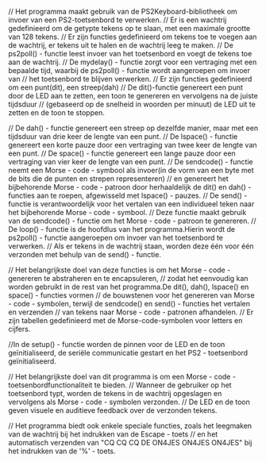 // Het programma maakt gebruik van de PS2Keyboard-bibliotheek om invoer van een PS2-toetsenbord te verwerken.
// Er is een wachtrij gedefinieerd om de getypte tekens op te slaan, met een maximale grootte van 128 tekens.
// Er zijn functies gedefinieerd om tekens toe te voegen aan de wachtrij, er tekens uit te halen en de wachtrij leeg te maken.
// De ps2poll() - functie leest invoer van het toetsenbord en voegt de tekens toe aan de wachtrij.
// De mydelay() - functie zorgt voor een vertraging met een bepaalde tijd, waarbij de ps2poll() - functie wordt aangeroepen om invoer van 
// het toetsenbord te blijven verwerken.
// Er zijn functies gedefinieerd om een punt(dit), een streep(dah)
// De dit()-functie genereert een punt door de LED aan te zetten, een toon te genereren en vervolgens na de juiste tijdsduur 
// (gebaseerd op de snelheid in woorden per minuut) de LED uit te zetten en de toon te stoppen.

// De dah() - functie genereert een streep op dezelfde manier, maar met een tijdsduur van drie keer de lengte van een punt.
// De lspace() - functie genereert een korte pauze door een vertraging van twee keer de lengte van een punt.
// De space() - functie genereert een lange pauze door een vertraging van vier keer de lengte van een punt.
// De sendcode() - functie neemt een Morse - code - symbool als invoer(in de vorm van een byte met de bits die de punten en strepen representeren) 
// en genereert het bijbehorende Morse - code - patroon door herhaaldelijk de dit() en dah() - functies aan te roepen, afgewisseld met lspace() - pauzes.
// De send() - functie is verantwoordelijk voor het vertalen van een individueel teken naar het bijbehorende Morse - code - symbool.
// Deze functie maakt gebruik van de sendcode() - functie om het Morse - code - patroon te genereren.
// De loop() - functie is de hoofdlus van het programma.Hierin wordt de ps2poll() - functie aangeroepen om invoer van het toetsenbord te verwerken.
// Als er tekens in de wachtrij staan, worden deze één voor één verzonden met behulp van de send() - functie.

// Het belangrijkste doel van deze functies is om het Morse - code - genereren te abstraheren en te encapsuleren, 
// zodat het eenvoudig kan worden gebruikt in de rest van het programma.De dit(), dah(), lspace() en space() - functies vormen 
// de bouwstenen voor het genereren van Morse - code - symbolen, terwijl de sendcode() en send() - functies het vertalen en verzenden 
// van tekens naar Morse - code - patronen afhandelen. 
// Er zijn tabellen gedefinieerd met de Morse-code-symbolen voor letters en cijfers.

//In de setup() - functie worden de pinnen voor de LED en de toon geïnitialiseerd, de seriële communicatie gestart en het PS2 - toetsenbord geïnitialiseerd.

// Het belangrijkste doel van dit programma is om een Morse - code - toetsenbordfunctionaliteit te bieden.
// Wanneer de gebruiker op het toetsenbord typt, worden de tekens in de wachtrij opgeslagen en vervolgens als Morse - code - symbolen verzonden.
// De LED en de toon geven visuele en auditieve feedback over de verzonden tekens.

// Het programma biedt ook enkele speciale functies, zoals het leegmaken van de wachtrij bij het indrukken van de Escape - toets 
// en het automatisch verzenden van "CQ CQ CQ DE ON4JES ON4JES ON4JES" bij het indrukken van de '%' - toets.
